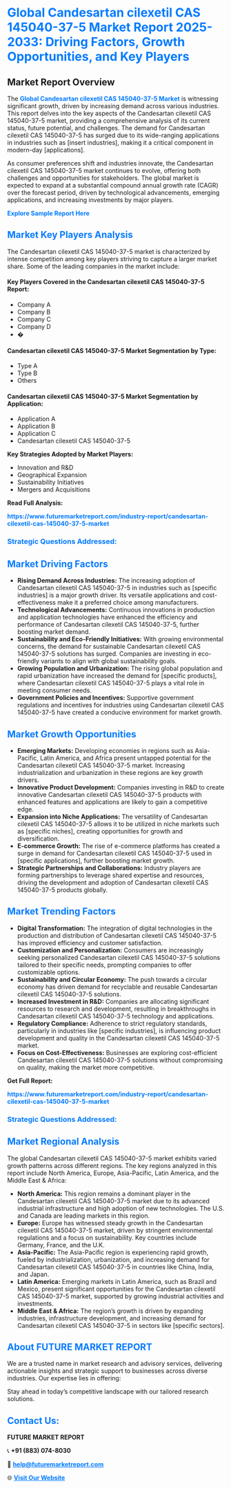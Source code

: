 <h1 style="color: #007BFF;">Global Candesartan cilexetil CAS 145040-37-5 Market Report 2025-2033: Driving Factors, Growth Opportunities, and Key Players</h1>

<section id="overview">
<h2>Market Report Overview</h2>
<p>The <a href="https://www.futuremarketreport.com/industry-report/candesartan-cilexetil-cas-145040-37-5-market" style="color: #007BFF; text-decoration: none;"><strong>Global Candesartan cilexetil CAS 145040-37-5 Market</strong></a> is witnessing significant growth, driven by increasing demand across various industries. This report delves into the key aspects of the Candesartan cilexetil CAS 145040-37-5 market, providing a comprehensive analysis of its current status, future potential, and challenges. The demand for Candesartan cilexetil CAS 145040-37-5 has surged due to its wide-ranging applications in industries such as [insert industries], making it a critical component in modern-day [applications].</p>
<p>As consumer preferences shift and industries innovate, the Candesartan cilexetil CAS 145040-37-5 market continues to evolve, offering both challenges and opportunities for stakeholders. The global market is expected to expand at a substantial compound annual growth rate (CAGR) over the forecast period, driven by technological advancements, emerging applications, and increasing investments by major players.</p>
</section>

<section id="overview">
<p><a href="https://www.futuremarketreport.com/request-sample/reportId=120404" style="color: #007BFF; text-decoration: none;"><strong>Explore Sample Report Here</strong></a></p>
</section>

<section id="key-players">
<h2 style="color: #007BFF;">Market Key Players Analysis</h2>
<p>The Candesartan cilexetil CAS 145040-37-5 market is characterized by intense competition among key players striving to capture a larger market share. Some of the leading companies in the market include:</p>
<h4>Key Players Covered in the Candesartan cilexetil CAS 145040-37-5 Report:</h4>
<ul><li>Company A</li><li>Company B</li><li>Company C</li><li>Company D</li><li>�</li></ul>
<h4>Candesartan cilexetil CAS 145040-37-5 Market Segmentation by Type:</h4>
<ul><li>Type A</li><li>Type B</li><li>Others</li></ul>

<h4>Candesartan cilexetil CAS 145040-37-5 Market Segmentation by Application:</h4>
<ul><li>Application A</li><li>Application B</li><li>Application C</li><li>Candesartan cilexetil CAS 145040-37-5</li></ul>
<p><strong>Key Strategies Adopted by Market Players:</strong></p>
<ul>
<li>Innovation and R&D</li>
<li>Geographical Expansion</li>
<li>Sustainability Initiatives</li>
<li>Mergers and Acquisitions</li>
</ul>
</section>

<section>
<p><strong>Read Full Analysis: </strong></p><a href="https://www.futuremarketreport.com/industry-report/candesartan-cilexetil-cas-145040-37-5-market" style="color: #007BFF; text-decoration: none;"><strong>https://www.futuremarketreport.com/industry-report/candesartan-cilexetil-cas-145040-37-5-market</strong></a>
<h3 style="color: #007BFF;">Strategic Questions Addressed:</h3>
</section>

<section id="driving-factors">
<h2 style="color: #007BFF;">Market Driving Factors</h2>
<ul>
<li><strong>Rising Demand Across Industries:</strong> The increasing adoption of Candesartan cilexetil CAS 145040-37-5 in industries such as [specific industries] is a major growth driver. Its versatile applications and cost-effectiveness make it a preferred choice among manufacturers.</li>
<li><strong>Technological Advancements:</strong> Continuous innovations in production and application technologies have enhanced the efficiency and performance of Candesartan cilexetil CAS 145040-37-5, further boosting market demand.</li>
<li><strong>Sustainability and Eco-Friendly Initiatives:</strong> With growing environmental concerns, the demand for sustainable Candesartan cilexetil CAS 145040-37-5 solutions has surged. Companies are investing in eco-friendly variants to align with global sustainability goals.</li>
<li><strong>Growing Population and Urbanization:</strong> The rising global population and rapid urbanization have increased the demand for [specific products], where Candesartan cilexetil CAS 145040-37-5 plays a vital role in meeting consumer needs.</li>
<li><strong>Government Policies and Incentives:</strong> Supportive government regulations and incentives for industries using Candesartan cilexetil CAS 145040-37-5 have created a conducive environment for market growth.</li>
</ul>
</section>

<section id="growth-opportunities">
<h2 style="color: #007BFF;">Market Growth Opportunities</h2>
<ul>
<li><strong>Emerging Markets:</strong> Developing economies in regions such as Asia-Pacific, Latin America, and Africa present untapped potential for the Candesartan cilexetil CAS 145040-37-5 market. Increasing industrialization and urbanization in these regions are key growth drivers.</li>
<li><strong>Innovative Product Development:</strong> Companies investing in R&D to create innovative Candesartan cilexetil CAS 145040-37-5 products with enhanced features and applications are likely to gain a competitive edge.</li>
<li><strong>Expansion into Niche Applications:</strong> The versatility of Candesartan cilexetil CAS 145040-37-5 allows it to be utilized in niche markets such as [specific niches], creating opportunities for growth and diversification.</li>
<li><strong>E-commerce Growth:</strong> The rise of e-commerce platforms has created a surge in demand for Candesartan cilexetil CAS 145040-37-5 used in [specific applications], further boosting market growth.</li>
<li><strong>Strategic Partnerships and Collaborations:</strong> Industry players are forming partnerships to leverage shared expertise and resources, driving the development and adoption of Candesartan cilexetil CAS 145040-37-5 products globally.</li>
</ul>
</section>

<section id="trending-factors">
<h2 style="color: #007BFF;">Market Trending Factors</h2>
<ul>
<li><strong>Digital Transformation:</strong> The integration of digital technologies in the production and distribution of Candesartan cilexetil CAS 145040-37-5 has improved efficiency and customer satisfaction.</li>
<li><strong>Customization and Personalization:</strong> Consumers are increasingly seeking personalized Candesartan cilexetil CAS 145040-37-5 solutions tailored to their specific needs, prompting companies to offer customizable options.</li>
<li><strong>Sustainability and Circular Economy:</strong> The push towards a circular economy has driven demand for recyclable and reusable Candesartan cilexetil CAS 145040-37-5 solutions.</li>
<li><strong>Increased Investment in R&D:</strong> Companies are allocating significant resources to research and development, resulting in breakthroughs in Candesartan cilexetil CAS 145040-37-5 technology and applications.</li>
<li><strong>Regulatory Compliance:</strong> Adherence to strict regulatory standards, particularly in industries like [specific industries], is influencing product development and quality in the Candesartan cilexetil CAS 145040-37-5 market.</li>
<li><strong>Focus on Cost-Effectiveness:</strong> Businesses are exploring cost-efficient Candesartan cilexetil CAS 145040-37-5 solutions without compromising on quality, making the market more competitive.</li>
</ul>
</section>

<section>
<p><strong>Get Full Report: </strong></p><a href="https://www.futuremarketreport.com/industry-report/candesartan-cilexetil-cas-145040-37-5-market" style="color: #007BFF; text-decoration: none;"><strong>https://www.futuremarketreport.com/industry-report/candesartan-cilexetil-cas-145040-37-5-market</strong></a>
<h3 style="color: #007BFF;">Strategic Questions Addressed:</h3>
</section>


<section id="regional-analysis">
<h2 style="color: #007BFF;">Market Regional Analysis</h2>
<p>The global Candesartan cilexetil CAS 145040-37-5 market exhibits varied growth patterns across different regions. The key regions analyzed in this report include North America, Europe, Asia-Pacific, Latin America, and the Middle East & Africa:</p>
<ul>
<li><strong>North America:</strong> This region remains a dominant player in the Candesartan cilexetil CAS 145040-37-5 market due to its advanced industrial infrastructure and high adoption of new technologies. The U.S. and Canada are leading markets in this region.</li>
<li><strong>Europe:</strong> Europe has witnessed steady growth in the Candesartan cilexetil CAS 145040-37-5 market, driven by stringent environmental regulations and a focus on sustainability. Key countries include Germany, France, and the U.K.</li>
<li><strong>Asia-Pacific:</strong> The Asia-Pacific region is experiencing rapid growth, fueled by industrialization, urbanization, and increasing demand for Candesartan cilexetil CAS 145040-37-5 in countries like China, India, and Japan.</li>
<li><strong>Latin America:</strong> Emerging markets in Latin America, such as Brazil and Mexico, present significant opportunities for the Candesartan cilexetil CAS 145040-37-5 market, supported by growing industrial activities and investments.</li>
<li><strong>Middle East & Africa:</strong> The region’s growth is driven by expanding industries, infrastructure development, and increasing demand for Candesartan cilexetil CAS 145040-37-5 in sectors like [specific sectors].</li>
</ul>
</section>

<footer>
<h2 style="color: #007BFF;">About FUTURE MARKET REPORT</h2>
<p>We are a trusted name in market research and advisory services, delivering actionable insights and strategic support to businesses across diverse industries. Our expertise lies in offering:</p>

<p>Stay ahead in today’s competitive landscape with our tailored research solutions.</p>

<h2 style="color: #007BFF;">Contact Us:</h2>
<p><strong>FUTURE MARKET REPORT</strong></p>
<p>📞 <strong>+91 (883) 074-8030</strong></p>
<p>📧 <strong><a href="mailto:help@futuremarketreport.com" style="color: #007BFF;">help@futuremarketreport.com</a></strong></p>
<p>🌐 <strong><a href="https://www.futuremarketreport.com/" style="color: #007BFF;">Visit Our Website</a></strong></p>
</footer>